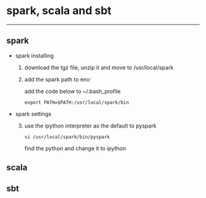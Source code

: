 # spark, scala and sbt
---

## spark

* spark installing

    1. download the tgz file, unzip it and move to /usr/local/spark
    2. add the spark path to env: 

        add the code below to ~/.bash_profile

        `export PATH=$PATH:/usr/local/spark/bin`

* spark settings

    3. use the ipython interpreter as the default to pyspark

        `vi /usr/local/spark/bin/pyspark`

        find the python and change it to ipython


## scala


## sbt
